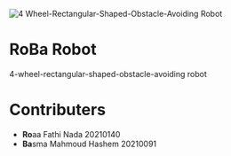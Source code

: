 ![4 Wheel-Rectangular-Shaped-Obstacle-Avoiding Robot](https://github.com/Basma2423/Obstacle-Avoiding-Robot/assets/92788812/1aed11d1-d4d0-415f-8f44-6dd700e4b785)
# RoBa Robot
4-wheel-rectangular-shaped-obstacle-avoiding robot
# Contributers
* **Ro**aa Fathi Nada          20210140
* **Ba**sma Mahmoud Hashem     20210091
